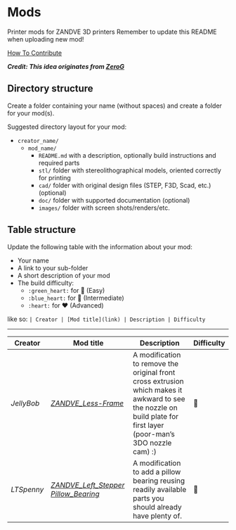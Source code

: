 # Mods

Printer mods for ZANDVE 3D printers
Remember to update this README when uploading new mod!

[How To Contribute](https://github.com/Vprince099/ZANDVE/blob/61768b7b6e2966e44ad4c9d49aaf2dfaacc2f230/User_Mods/how_to_contribute.md)

***Credit: This idea originates from [ZeroG](https://github.com/Vprince099/UserMods/tree/main/Mercury_One)***

## Directory structure

Create a folder containing your name (without spaces) and create a folder for your mod(s).

Suggested directory layout for your mod:
- `creator_name/`
  - `mod_name/`
    - `README.md` with a description, optionally build instructions and required parts
    - `stl/` folder with stereolithographical models, oriented correctly for printing
    - `cad/` folder with original design files (STEP, F3D, Scad, etc.) (optional)
    - `doc/` folder with supported documentation (optional)
    - `images/` folder with screen shots/renders/etc.

## Table structure

Update the following table with the information about your mod:
- Your name
- A link to your sub-folder
- A short description of your mod
- The build difficulty:
  - `:green_heart:` for :green_heart: (Easy)
  - `:blue_heart:` for :blue_heart: (Intermediate)
  - `:heart:` for :heart: (Advanced)

like so:
`
| Creator | [Mod title](link) | Description | Difficulty `

---

| Creator | Mod title | Description | Difficulty
| --- | --- | --- | --- |
| *JellyBob* | [*ZANDVE_Less-Frame*](./JellyBob/ZANDVE_Less-Frame) | A modification to remove the original front cross extrusion which makes it awkward to see the nozzle on build plate for first layer (poor-man’s 3DO nozzle cam) :)  |:green_heart:
| *LTSpenny* | [*ZANDVE_Left_Stepper Pillow_Bearing*](./LTSPENNY/ZANDVE/L_Stepper_Pillow_Bearing) | A modification to add a pillow bearing reusing readily available parts you should already have plenty of.  |:green_heart:

